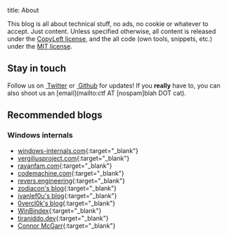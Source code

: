 title: About


This blog is all about technical stuff, no ads, no cookie or whatever to accept. Just content.
Unless specified otherwise, all content is released under the [CopyLeft license](https://www.gnu.org/licenses/copyleft.en.html), and the all code (own tools, snippets, etc.) under the [MIT license](https://opensource.org/licenses/MIT).



## Stay in touch ##

Follow us on
<a class="fa fa-twitter" href="https://twitter.com/ctf_blahcat" target="_blank">&nbsp;Twitter</a>
or <a class="fa fa-github" href="https://github.com/blahcat" target="_blank">&nbsp;Github</a> for updates! If you __really__ have to, you can also shoot us an [email](mailto:ctf AT [nospam]blah DOT cat).



## Recommended blogs ##

### Windows internals

  - [windows-internals.com](https://windows-internals.com/){:target="_blank"}
  - [vergiliusproject.com](https://vergiliusproject.com){:target="_blank"}
  - [rayanfam.com](https://rayanfam.com/){:target="_blank"}
  - [codemachine.com](https://www.codemachine.com/){:target="_blank"}
  - [revers.engineering](https://revers.engineering/){:target="_blank"}
  - [zodiacon's blog](https://scorpiosoftware.net/){:target="_blank"}
  - [ivanlef0u's blog](https://www.ivanlef0u.tuxfamily.org/){:target="_blank"}
  - [0vercl0k's blog](https://0vercl0k.tuxfamily.org/bl0g/){:target="_blank"}
  - [WinBindex](https://m417z.com/winbindex/){:target="_blank"}
  - [tiraniddo.dev](https://www.tiraniddo.dev){:target="_blank"}
  - [Connor McGarr](https://connormcgarr.github.io){:target="_blank"}
